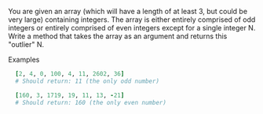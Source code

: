 You are given an array (which will have a length of at least 3, but could be very large) containing integers. The array is either entirely comprised of odd integers or entirely comprised of even integers except for a single integer N. Write a method that takes the array as an argument and returns this "outlier" N.

Examples
```ruby
  [2, 4, 0, 100, 4, 11, 2602, 36]
  # Should return: 11 (the only odd number)

  [160, 3, 1719, 19, 11, 13, -21]
  # Should return: 160 (the only even number)
```
